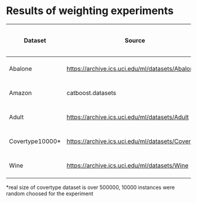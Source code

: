 # Results of weighting experiments

| Dataset | Source                                          | Size  | NumFeatures | PositiveClass | PositiveProportion | IsMulticlass | AUC | AUC-linear-weights | AUC-sqrt-weights | AUC-mu | AUC-mu-sqrt-weights |
|---------|-------------------------------------------------|-------|----|--------------|--------------------|--------------|-----|--------------------|------------------|--------|---------------------|
| Abalone | https://archive.ics.uci.edu/ml/datasets/Abalone | 4177  |  8 | merged 16-27 | 6.2%               | true         |   $0.8934 \pm 0.0110$  |   $0.8936 \pm 0.0124$   |  $0.8918 \pm 0.0128$   |   $0.5238 \pm 0.1483$     |   $0.5249 \pm 0.1440$   |
| Amazon  | catboost.datasets                               | 32771 |  9 |  0           | 5.7%               | false        |  $0.8441 \pm 0.0062$  |       $0.8415 \pm 0.0085$   |  $0.8422 \pm 0.0089$   |        |                     |
| Adult   | https://archive.ics.uci.edu/ml/datasets/Adult   | 32561 | 14 |  >50K        | 24.1%              | false        |   $0.9298 \pm 0.0033$  |    $0.9297 \pm 0.0037$  |     $0.9300 \pm 0.0032$             |        |                     |
| Covertype10000* | https://archive.ics.uci.edu/ml/datasets/Covertype   | 10000 | 54 |  merged 4-7        | 8.5%              | true        |  $0.9561 \pm 0.0095$   |         $0.9560 \pm 0.0098$           |       $0.9567 \pm 0.0095$       |  $0.9839 \pm 0.0029$ |                     |
| Wine    | https://archive.ics.uci.edu/ml/datasets/Wine   | 4898 | 11 |  merged 8-10   | 3.6%              | true        | $0.9070 \pm 0.0149$ | $0.8998 \pm 0.0145$ |   $0.9025 \pm 0.0113$  |   $0.8739 \pm 0.0321$ |     $0.8740 \pm 0.0308$    |


*real size of covertype dataset is over 500000, 10000 instances were random choosed for the experiment

